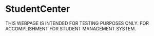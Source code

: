 # StudentCenter
THIS WEBPAGE IS INTENDED FOR TESTING PURPOSES ONLY. FOR ACCOMPLISHMENT FOR STUDENT MANAGEMENT SYSTEM.
